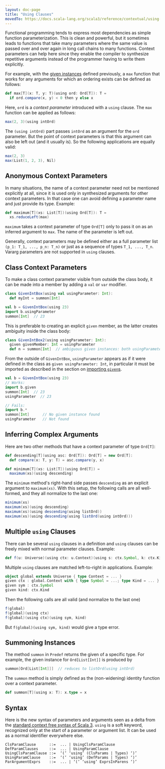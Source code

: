 ```yaml
---
layout: doc-page
title: "Using Clauses"
movedTo: https://docs.scala-lang.org/scala3/reference/contextual/using-clauses.html
---
```


Functional programming tends to express most dependencies as simple function parameterization.
This is clean and powerful, but it sometimes leads to functions that take many parameters where the same value is passed over and over again in long call chains to many
functions. Context parameters can help here since they enable the compiler to synthesize
repetitive arguments instead of the programmer having to write them explicitly.

For example, with the [given instances](./givens.md) defined previously,
a `max` function that works for any arguments for which an ordering exists can be defined as follows:

```scala
def max[T](x: T, y: T)(using ord: Ord[T]): T =
  if ord.compare(x, y) < 0 then y else x
```

Here, `ord` is a _context parameter_ introduced with a `using` clause.
The `max` function can be applied as follows:

```scala
max(2, 3)(using intOrd)
```

The `(using intOrd)` part passes `intOrd` as an argument for the `ord` parameter. But the point of context parameters is that this argument can also be left out (and it usually is). So the following applications are equally valid:

```scala
max(2, 3)
max(List(1, 2, 3), Nil)
```

## Anonymous Context Parameters

In many situations, the name of a context parameter need not be
mentioned explicitly at all, since it is used only in synthesized arguments for
other context parameters. In that case one can avoid defining a parameter name
and just provide its type. Example:

```scala
def maximum[T](xs: List[T])(using Ord[T]): T =
  xs.reduceLeft(max)
```

`maximum` takes a context parameter of type `Ord[T]` only to pass it on as an
inferred argument to `max`. The name of the parameter is left out.

Generally, context parameters may be defined either as a full parameter list `(p_1: T_1, ..., p_n: T_n)` or just as a sequence of types `T_1, ..., T_n`. Vararg parameters are not supported in `using` clauses.

## Class Context Parameters

To make a class context parameter visible from outside the class body, it can be made into a member by adding a `val` or `var` modifier.
```scala
class GivenIntBox(using val usingParameter: Int):
  def myInt = summon[Int]

val b = GivenIntBox(using 23)
import b.usingParameter
summon[Int]  // 23
```

This is preferable to creating an explicit `given` member, as the latter creates ambiguity inside the class body:
```scala
class GivenIntBox2(using usingParameter: Int):
  given givenMember: Int = usingParameter
  def n = summon[Int]  // ambiguous given instances: both usingParameter and givenMember match type Int
```

From the outside of `GivenIntBox`, `usingParameter` appears as if it were defined in the class as `given usingParameter: Int`, in particular it must be imported as described in the section on [importing `given`s](./given-imports.md).

```scala
val b = GivenIntBox(using 23)
// Works:
import b.given
summon[Int]  // 23
usingParameter  // 23

// Fails:
import b.*
summon[Int]      // No given instance found
usingParameter   // Not found
```

## Inferring Complex Arguments

Here are two other methods that have a context parameter of type `Ord[T]`:

```scala
def descending[T](using asc: Ord[T]): Ord[T] = new Ord[T]:
  def compare(x: T, y: T) = asc.compare(y, x)

def minimum[T](xs: List[T])(using Ord[T]) =
  maximum(xs)(using descending)
```

The `minimum` method's right-hand side passes `descending` as an explicit argument to `maximum(xs)`.
With this setup, the following calls are all well-formed, and they all normalize to the last one:

```scala
minimum(xs)
maximum(xs)(using descending)
maximum(xs)(using descending(using listOrd))
maximum(xs)(using descending(using listOrd(using intOrd)))
```

## Multiple `using` Clauses

There can be several `using` clauses in a definition and `using` clauses can be freely mixed with normal parameter clauses. Example:

```scala
def f(u: Universe)(using ctx: u.Context)(using s: ctx.Symbol, k: ctx.Kind) = ...
```

Multiple `using` clauses are matched left-to-right in applications. Example:

```scala
object global extends Universe { type Context = ... }
given ctx : global.Context with { type Symbol = ...; type Kind = ... }
given sym : ctx.Symbol
given kind: ctx.Kind

```
Then the following calls are all valid (and normalize to the last one)

```scala
f(global)
f(global)(using ctx)
f(global)(using ctx)(using sym, kind)
```

But `f(global)(using sym, kind)` would give a type error.


## Summoning Instances

The method `summon` in `Predef` returns the given of a specific type. For example,
the given instance for `Ord[List[Int]]` is produced by

```scala
summon[Ord[List[Int]]]  // reduces to listOrd(using intOrd)
```

The `summon` method is simply defined as the (non-widening) identity function over a context parameter.

```scala
def summon[T](using x: T): x.type = x
```

## Syntax

Here is the new syntax of parameters and arguments seen as a delta from the [standard context free syntax of Scala 3](../syntax.md). `using` is a soft keyword, recognized only at the start of a parameter or argument list. It can be used as a normal identifier everywhere else.

```
ClsParamClause      ::=  ... | UsingClsParamClause
DefParamClauses     ::=  ... | UsingParamClause
UsingClsParamClause ::=  ‘(’ ‘using’ (ClsParams | Types) ‘)’
UsingParamClause    ::=  ‘(’ ‘using’ (DefParams | Types) ‘)’
ParArgumentExprs    ::=  ... | ‘(’ ‘using’ ExprsInParens ‘)’
```
